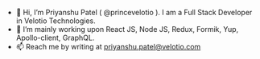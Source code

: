 - 👋 Hi, I’m Priyanshu Patel ( @princevelotio ). I am a Full  Stack Developer in Velotio Technologies.
- 👀 I’m mainly working upon React JS, Node JS, Redux, Formik, Yup, Apollo-client, GraphQL.
- 📫 Reach me by writing at priyanshu.patel@velotio.com

<!---
princevelotio/princevelotio is a ✨ special ✨ repository because its `README.md` (this file) appears on your GitHub profile.
You can click the Preview link to take a look at your changes.
--->
